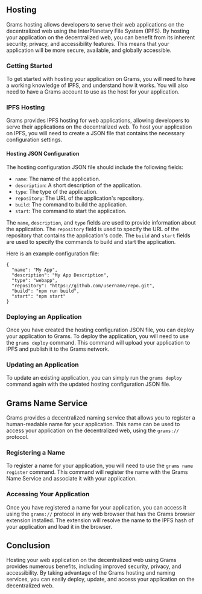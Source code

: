 
## Hosting

Grams hosting allows developers to serve their web applications on the decentralized web using the InterPlanetary File System (IPFS). By hosting your application on the decentralized web, you can benefit from its inherent security, privacy, and accessibility features. This means that your application will be more secure, available, and globally accessible.

### Getting Started

To get started with hosting your application on Grams, you will need to have a working knowledge of IPFS, and understand how it works. You will also need to have a Grams account to use as the host for your application.

### IPFS Hosting

Grams provides IPFS hosting for web applications, allowing developers to serve their applications on the decentralized web. To host your application on IPFS, you will need to create a JSON file that contains the necessary configuration settings.

#### Hosting JSON Configuration

The hosting configuration JSON file should include the following fields:

-   `name`: The name of the application.
-   `description`: A short description of the application.
-   `type`: The type of the application.
-   `repository`: The URL of the application's repository.
-   `build`: The command to build the application.
-   `start`: The command to start the application.

The `name`, `description`, and `type` fields are used to provide information about the application. The `repository` field is used to specify the URL of the repository that contains the application's code. The `build` and `start` fields are used to specify the commands to build and start the application.

Here is an example configuration file:

```
{
  "name": "My App",
  "description": "My App Description",
  "type": "webapp",
  "repository": "https://github.com/username/repo.git",
  "build": "npm run build",
  "start": "npm start"
}
```

### Deploying an Application

Once you have created the hosting configuration JSON file, you can deploy your application to Grams. To deploy the application, you will need to use the `grams deploy` command. This command will upload your application to IPFS and publish it to the Grams network.

### Updating an Application

To update an existing application, you can simply run the `grams deploy` command again with the updated hosting configuration JSON file.

## Grams Name Service

Grams provides a decentralized naming service that allows you to register a human-readable name for your application. This name can be used to access your application on the decentralized web, using the `grams://` protocol.

### Registering a Name

To register a name for your application, you will need to use the `grams name register` command. This command will register the name with the Grams Name Service and associate it with your application.

### Accessing Your Application

Once you have registered a name for your application, you can access it using the `grams://` protocol in any web browser that has the Grams browser extension installed. The extension will resolve the name to the IPFS hash of your application and load it in the browser.

## Conclusion

Hosting your web application on the decentralized web using Grams provides numerous benefits, including improved security, privacy, and accessibility. By taking advantage of the Grams hosting and naming services, you can easily deploy, update, and access your application on the decentralized web.
